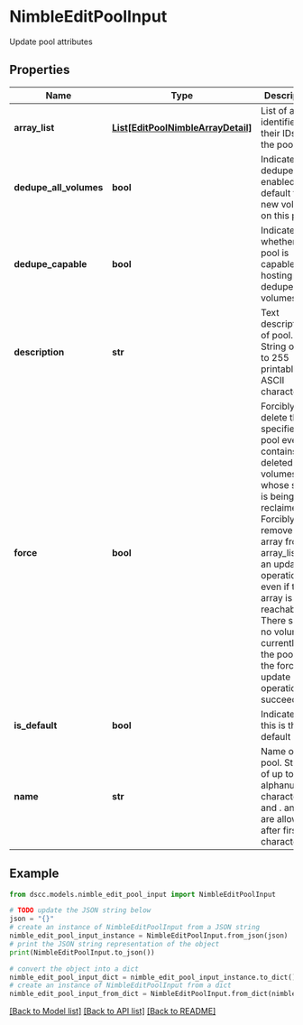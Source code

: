 # NimbleEditPoolInput

Update pool attributes

## Properties

Name | Type | Description | Notes
------------ | ------------- | ------------- | -------------
**array_list** | [**List[EditPoolNimbleArrayDetail]**](EditPoolNimbleArrayDetail.md) | List of arrays identified by their IDs, in the pool. | [optional] 
**dedupe_all_volumes** | **bool** | Indicates if dedupe is enabled by default for new volumes on this pool. | [optional] 
**dedupe_capable** | **bool** | Indicates whether the pool is capable of hosting deduped volumes. | [optional] 
**description** | **str** | Text description of pool. String of up to 255 printable ASCII characters. | [optional] 
**force** | **bool** | Forcibly delete the specified pool even if it contains deleted volumes whose space is being reclaimed. Forcibly remove an array from array_list via an update operation even if the array is not reachable. There should no volumes currently in the pool for the forced update operation to succeed. | [optional] 
**is_default** | **bool** | Indicates if this is the default pool. | [optional] 
**name** | **str** | Name of pool. String of up to 64 alphanumeric characters, - and . and : are allowed after first character. | 

## Example

```python
from dscc.models.nimble_edit_pool_input import NimbleEditPoolInput

# TODO update the JSON string below
json = "{}"
# create an instance of NimbleEditPoolInput from a JSON string
nimble_edit_pool_input_instance = NimbleEditPoolInput.from_json(json)
# print the JSON string representation of the object
print(NimbleEditPoolInput.to_json())

# convert the object into a dict
nimble_edit_pool_input_dict = nimble_edit_pool_input_instance.to_dict()
# create an instance of NimbleEditPoolInput from a dict
nimble_edit_pool_input_from_dict = NimbleEditPoolInput.from_dict(nimble_edit_pool_input_dict)
```
[[Back to Model list]](../README.md#documentation-for-models) [[Back to API list]](../README.md#documentation-for-api-endpoints) [[Back to README]](../README.md)


